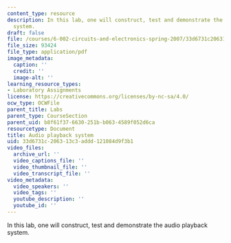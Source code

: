 ```yaml
---
content_type: resource
description: In this lab, one will construct, test and demonstrate the audio playback
  system.
draft: false
file: /courses/6-002-circuits-and-electronics-spring-2007/33d6731c206313c3addd121084d9f3b1_lab4.pdf
file_size: 93424
file_type: application/pdf
image_metadata:
  caption: ''
  credit: ''
  image-alt: ''
learning_resource_types:
- Laboratory Assignments
license: https://creativecommons.org/licenses/by-nc-sa/4.0/
ocw_type: OCWFile
parent_title: Labs
parent_type: CourseSection
parent_uid: b8f61f37-6630-251b-b063-4589f052d6ca
resourcetype: Document
title: Audio playback system
uid: 33d6731c-2063-13c3-addd-121084d9f3b1
video_files:
  archive_url: ''
  video_captions_file: ''
  video_thumbnail_file: ''
  video_transcript_file: ''
video_metadata:
  video_speakers: ''
  video_tags: ''
  youtube_description: ''
  youtube_id: ''
---
```

In this lab, one will construct, test and demonstrate the audio playback system.